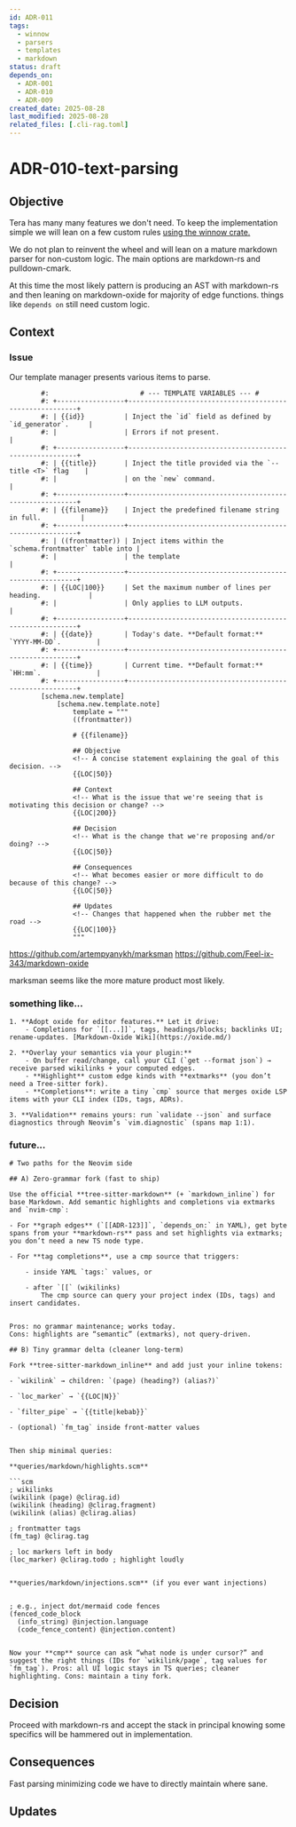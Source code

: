 ```yaml
---
id: ADR-011
tags:
  - winnow
  - parsers
  - templates
  - markdown 
status: draft
depends_on: 
  - ADR-001
  - ADR-010
  - ADR-009
created_date: 2025-08-28
last_modified: 2025-08-28
related_files: [.cli-rag.toml]
---
```


# ADR-010-text-parsing

## Objective
<!-- A concise statement explaining the goal of this decision. -->

Tera has many many features we don't need. To keep the implementation simple we will lean on a few custom rules [using the winnow crate. 
](https://docs.rs/winnow/latest/winnow/index.html)

We do not plan to reinvent the wheel and will lean on a mature markdown parser for non-custom logic. The main options are markdown-rs and pulldown-cmark. 

At this time the most likely pattern is producing an AST with markdown-rs and then leaning on markdown-oxide for majority of edge functions. things like `depends on` still need custom logic. 

## Context
<!-- What is the issue that we're seeing that is motivating this decision or change? -->

### Issue 
Our template manager presents various items to parse. 

```
		#:                       # --- TEMPLATE VARIABLES --- #          
		#: +-----------------+---------------------------------------------------------+ 
		#: | {{id}}          | Inject the `id` field as defined by `id_generator`.     |
		#: |                 | Errors if not present.                                  | 
		#: +-----------------+---------------------------------------------------------+ 
		#: | {{title}}       | Inject the title provided via the `--title <T>` flag    |
		#: |                 | on the `new` command.                                   | 
		#: +-----------------+---------------------------------------------------------+ 
		#: | {{filename}}    | Inject the predefined filename string in full.          |
		#: +-----------------+---------------------------------------------------------+ 
		#: | ((frontmatter)) | Inject items within the `schema.frontmatter` table into |
		#: |                 | the template                                            | 
		#: +-----------------+---------------------------------------------------------+ 
		#: | {{LOC|100}}     | Set the maximum number of lines per heading.            |
		#: |                 | Only applies to LLM outputs.                            | 
		#: +-----------------+---------------------------------------------------------+ 
		#: | {{date}}        | Today's date. **Default format:** `YYYY-MM-DD`.         |   
		#: +-----------------+---------------------------------------------------------+  
		#: | {{time}}        | Current time. **Default format:** `HH:mm`.              |                            
		#: +-----------------+---------------------------------------------------------+ 
		[schema.new.template]
			[schema.new.template.note]
				template = """
				((frontmatter))
					
				# {{filename}}
					
				## Objective
				<!-- A concise statement explaining the goal of this decision. -->
				{{LOC|50}} 
					
				## Context
				<!-- What is the issue that we're seeing that is motivating this decision or change? -->
				{{LOC|200}} 				
					
				## Decision
				<!-- What is the change that we're proposing and/or doing? -->
				{{LOC|50}} 
					
				## Consequences
				<!-- What becomes easier or more difficult to do because of this change? -->
				{{LOC|50}} 
					
				## Updates
				<!-- Changes that happened when the rubber met the road -->
				{{LOC|100}} 
				"""
```

https://github.com/artempyanykh/marksman
https://github.com/Feel-ix-343/markdown-oxide

marksman seems like the more mature product  most likely. 

### something like...

```LLM
1. **Adopt oxide for editor features.** Let it drive:
    - Completions for `[[...]]`, tags, headings/blocks; backlinks UI; rename-updates. [Markdown-Oxide Wiki](https://oxide.md/)
        
2. **Overlay your semantics via your plugin:**
    - On buffer read/change, call your CLI (`get --format json`) → receive parsed wikilinks + your computed edges.
    - **Highlight** custom edge kinds with **extmarks** (you don’t need a Tree-sitter fork).
    - **Completions**: write a tiny `cmp` source that merges oxide LSP items with your CLI index (IDs, tags, ADRs).
        
3. **Validation** remains yours: run `validate --json` and surface diagnostics through Neovim’s `vim.diagnostic` (spans map 1:1).
```


### future... 

```llm 
# Two paths for the Neovim side

## A) Zero-grammar fork (fast to ship)

Use the official **tree-sitter-markdown** (+ `markdown_inline`) for base Markdown. Add semantic highlights and completions via extmarks and `nvim-cmp`:

- For **graph edges** (`[[ADR-123]]`, `depends_on:` in YAML), get byte spans from your **markdown-rs** pass and set highlights via extmarks; you don’t need a new TS node type.
    
- For **tag completions**, use a cmp source that triggers:
    
    - inside YAML `tags:` values, or
        
    - after `[[` (wikilinks)  
        The cmp source can query your project index (IDs, tags) and insert candidates.
        

Pros: no grammar maintenance; works today.  
Cons: highlights are “semantic” (extmarks), not query-driven.

## B) Tiny grammar delta (cleaner long-term)

Fork **tree-sitter-markdown_inline** and add just your inline tokens:

- `wikilink` → children: `(page) (heading?) (alias?)`
    
- `loc_marker` → `{{LOC|N}}`
    
- `filter_pipe` → `{{title|kebab}}`
    
- (optional) `fm_tag` inside front-matter values
    

Then ship minimal queries:

**queries/markdown/highlights.scm**

```scm
; wikilinks
(wikilink (page) @clirag.id)
(wikilink (heading) @clirag.fragment)
(wikilink (alias) @clirag.alias)

; frontmatter tags
(fm_tag) @clirag.tag

; loc markers left in body
(loc_marker) @clirag.todo ; highlight loudly


**queries/markdown/injections.scm** (if you ever want injections)


; e.g., inject dot/mermaid code fences
(fenced_code_block
  (info_string) @injection.language
  (code_fence_content) @injection.content)


Now your **cmp** source can ask “what node is under cursor?” and suggest the right things (IDs for `wikilink/page`, tag values for `fm_tag`). Pros: all UI logic stays in TS queries; cleaner highlighting. Cons: maintain a tiny fork. 
```

## Decision
<!-- What is the change that we're proposing and/or doing? -->

Proceed with markdown-rs and accept the stack in principal knowing some specifics will be hammered out in implementation. 

## Consequences
<!-- What becomes easier or more difficult to do because of this change? -->

Fast parsing minimizing code we have to directly maintain where sane. 

## Updates
<!-- Changes that happened when the rubber met the road -->
